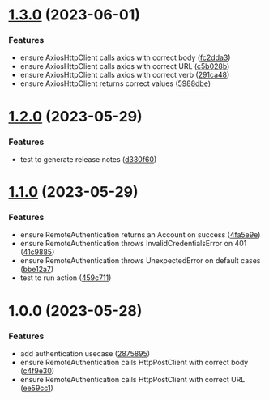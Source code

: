 # [1.3.0](https://github.com/maycon8609/clean-architecture-react/compare/v1.2.0...v1.3.0) (2023-06-01)


### Features

* ensure AxiosHttpClient calls axios with correct body ([fc2dda3](https://github.com/maycon8609/clean-architecture-react/commit/fc2dda379fcfc3d8fcc2f9c207c825d241a39370))
* ensure AxiosHttpClient calls axios with correct URL ([c5b028b](https://github.com/maycon8609/clean-architecture-react/commit/c5b028b1256b9b3474a35d26bc879f17d04a05d2))
* ensure AxiosHttpClient calls axios with correct verb ([291ca48](https://github.com/maycon8609/clean-architecture-react/commit/291ca4845795fbf3327bce2be97d1ddfd12f4ba2))
* ensure AxiosHttpClient returns correct values ([5988dbe](https://github.com/maycon8609/clean-architecture-react/commit/5988dbe8e4c28168234872441bc378f1e5b5e961))

# [1.2.0](https://github.com/maycon8609/clean-architecture-react/compare/v1.1.0...v1.2.0) (2023-05-29)


### Features

* test to generate release notes ([d330f60](https://github.com/maycon8609/clean-architecture-react/commit/d330f601d00270187d4ea8f9495a7a3c0d78b2ba))

# [1.1.0](https://github.com/maycon8609/clean-architecture-react/compare/v1.0.0...v1.1.0) (2023-05-29)


### Features

* ensure RemoteAuthentication returns an Account on success ([4fa5e9e](https://github.com/maycon8609/clean-architecture-react/commit/4fa5e9e7ab3bf823b045b1f6d00c62f14c06382e))
* ensure RemoteAuthentication throws InvalidCredentialsError on 401 ([41c9885](https://github.com/maycon8609/clean-architecture-react/commit/41c9885cb6b019fd8ddf95bfe2806b9c6051e5c5))
* ensure RemoteAuthentication throws UnexpectedError on default cases ([bbe12a7](https://github.com/maycon8609/clean-architecture-react/commit/bbe12a77012eb8111c4d2e34234dbe23282831f0))
* test to run action ([459c711](https://github.com/maycon8609/clean-architecture-react/commit/459c71191488de70f73394c18159f66e29b514fd))

# 1.0.0 (2023-05-28)


### Features

* add authentication usecase ([2875895](https://github.com/maycon8609/clean-architecture-react/commit/2875895c65869970d7fbe5648b4e0a7fb6c37aea))
* ensure RemoteAuthentication calls HttpPostClient with correct body ([c4f9e30](https://github.com/maycon8609/clean-architecture-react/commit/c4f9e30c9fa886993706799e397bbb58eca53e00))
* ensure RemoteAuthentication calls HttpPostClient with correct URL ([ee59cc1](https://github.com/maycon8609/clean-architecture-react/commit/ee59cc15f28d6aebb17e154a2f817d75f89bdd61))
